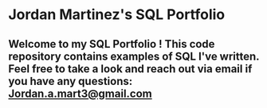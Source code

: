 # Jordan Martinez's SQL Portfolio

## Welcome to my SQL Portfolio ! This code repository contains examples of SQL I've written. Feel free to take a look and reach out via email if you have any questions:  Jordan.a.mart3@gmail.com
